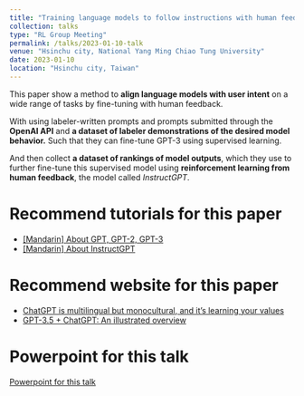 ```yaml
---
title: "Training language models to follow instructions with human feedback"
collection: talks
type: "RL Group Meeting"
permalink: /talks/2023-01-10-talk
venue: "Hsinchu city, National Yang Ming Chiao Tung University"
date: 2023-01-10
location: "Hsinchu city, Taiwan"
---
```

This paper show a method to **align language models with user intent** on a wide range of tasks by fine-tuning with human feedback.

With using labeler-written prompts and prompts submitted through the **OpenAI API** and **a dataset of labeler demonstrations of the desired model behavior.** Such that they can fine-tune GPT-3 using supervised learning.

And then collect **a dataset of rankings of model outputs**, which they use to further fine-tune this supervised model using **reinforcement learning from human feedback**, the model called *InstructGPT*.

Recommend tutorials for this paper
======
* [[Mandarin] About GPT, GPT-2, GPT-3](https://youtu.be/t70Bl3w7bxY)
* [[Mandarin] About InstructGPT](https://youtu.be/zfIGAwD1jOQ)

Recommend website for this paper
======
* [ChatGPT is multilingual but monocultural, and it’s learning your values](https://jilltxt.net/right-now-chatgpt-is-multilingual-but-monocultural-but-its-learning-your-values/)
* [GPT-3.5 + ChatGPT: An illustrated overview](https://lifearchitect.ai/chatgpt/)

Powerpoint for this talk
======
[Powerpoint for this talk](https://www.slideshare.net/jacksonChen22/training-language-models-to-follow-instructionswith-human-feedbackpdf)